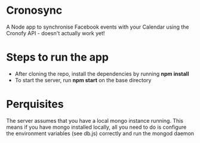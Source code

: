 Cronosync
==============

A Node app to synchronise Facebook events with your Calendar using the Cronofy API - doesn't actually work yet!

Steps to run the app
=====================
* After cloning the repo, install the dependencies by running **npm install**
* To start the server, run **npm start** on the base directory

Perquisites
============
The server assumes that you have a local mongo instance running. This means if you have mongo installed locally, all you need to do is configure the environment variables (see db.js) correctly and run the mongod daemon
